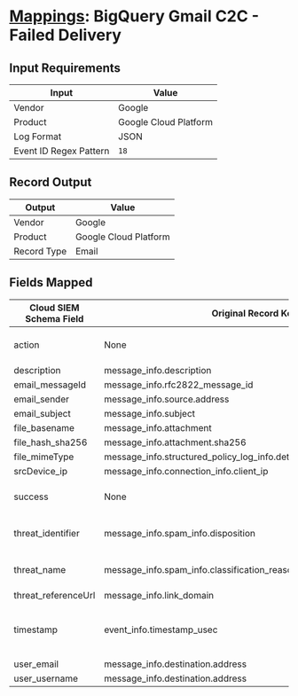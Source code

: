 # [Mappings](README.md): BigQuery Gmail C2C - Failed Delivery

## Input Requirements

|Input|Value|
|-----|-----|
|Vendor|Google|
|Product|Google Cloud Platform|
|Log Format|JSON|
|Event ID Regex Pattern|`18`|

## Record Output

|Output|Value|
|------|-----|
|Vendor|Google|
|Product|Google Cloud Platform|
|Record Type|Email|

## Fields Mapped

|Cloud SIEM Schema Field|Original Record Key|Notes|
|-----------------------|-------------------|-----|
|action|None|The static text `Failed Delivery` is populated in this schema field.|
|description|message_info.description||
|email_messageId|message_info.rfc2822_message_id||
|email_sender|message_info.source.address||
|email_subject|message_info.subject||
|file_basename|message_info.attachment||
|file_hash_sha256|message_info.attachment.sha256||
|file_mimeType|message_info.structured_policy_log_info.detected_file_types.mime_type||
|srcDevice_ip|message_info.connection_info.client_ip||
|success|None|The static text `false` is populated in this schema field.|
|threat_identifier|message_info.spam_info.disposition|This is a lookup field. More info to come in the catalog later...|
|threat_name|message_info.spam_info.classification_reason|This is a lookup field. More info to come in the catalog later...|
|threat_referenceUrl|message_info.link_domain||
|timestamp|event_info.timestamp_usec|We expect the orginal record value of `event_info.timestamp_usec` is in the format `yyyy-MM-dd'T'HH:mm:ss.SSSZ`|
|user_email|message_info.destination.address||
|user_username|message_info.destination.address||


